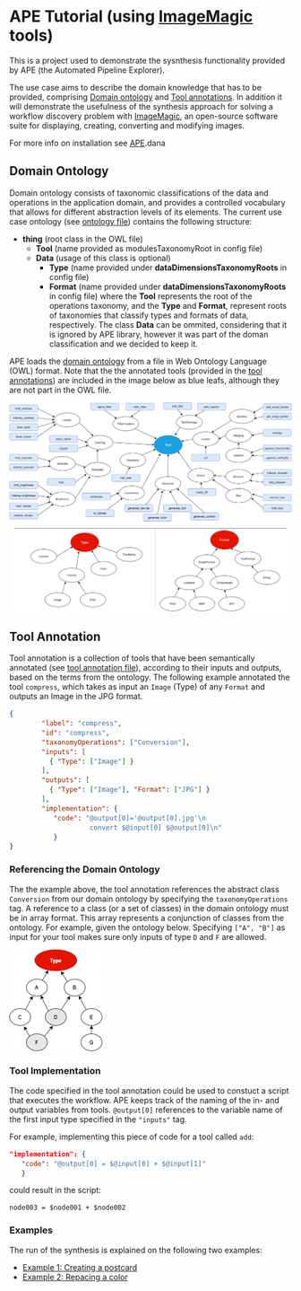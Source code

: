 # APE Tutorial (using [ImageMagic](https://imagemagick.org/index.php) tools)

This is a project used to demonstrate the sysnthesis functionality provided by APE (the Automated Pipeline Explorer).

The use case aims to describe the domain knowledge that has to be provided, comprising [Domain ontology](#domain-ontology) and [Tool annotations](#tool-annotation). In addition it will demonstrate the usefulness of the synthesis approach for solving a workflow discovery problem with [ImageMagic](https://imagemagick.org/index.php), an open-source software suite for displaying, creating, converting and modifying images.

For more info on installation see [APE](https://github.com/sanctuuary/APE).dana

## Domain Ontology
Domain ontology consists of taxonomic classifications of the data and operations in the application domain, and provides a controlled  vocabulary  that  allows  for  different  abstraction  levels  of  its  elements. The current use case ontology (see [ontology file](imagemagick_taxonomy.owl)) contains the following structure:
- **thing** (root class in the OWL file)
  - **Tool** (name provided as modulesTaxonomyRoot in config file)
  - **Data** (usage of this class is optional)
     -  **Type** (name provided under **dataDimensionsTaxonomyRoots** in config file)
     - **Format** (name provided under **dataDimensionsTaxonomyRoots** in config file)
where the **Tool** represents the root of the operations taxonomy, and the **Type** and **Format**, represent roots of taxonomies that classify types and formats of data, respectively. The class **Data** can be ommited, considering that it is ignored by APE library, however it was part of the doman classification and we decided to keep it. 

APE loads the [domain ontology](imagemagick_taxonomy.owl) from a file in Web Ontology Language (OWL) format. Note that the the annotated tools (provided in the [tool annotations](#tool-annotation)) are included in the image below as blue leafs, although they are not part in the OWL file.

![](images/ImageMagick_Taxonomy.png)

## Tool Annotation
Tool annotation is a collection of tools that have been semantically annotated (see [tool annotation file](tool_annotations.json)), according to their inputs and outputs, based on the terms from the ontology. The following example annotated the tool `compress`, which takes as input an `Image` (Type) of any `Format` and outputs an Image in the JPG format.

```json
{
        "label": "compress",
        "id": "compress",
        "taxonomyOperations": ["Conversion"],
        "inputs": [
          { "Type": ["Image"] }
        ],
        "outputs": [
          { "Type": ["Image"], "Format": ["JPG"] }
        ],
        "implementation": { 
           "code": "@output[0]='@output[0].jpg'\n
                    convert $@input[0] $@output[0]\n" 
           }
}
```

### Referencing the Domain Ontology
The the example above, the tool annotation references the abstract class `Conversion` from our domain ontology by specifying the `taxonomyOperations` tag.
A reference to a class (or a set of classes) in the domain ontology must be in array format. This array represents a conjunction of classes from the ontology. For example, given the ontology below. Specifying `["A", "B"]` as input for your tool makes sure only inputs of type `D` and `F` are allowed.

![](images/TypesTaxonomy.png)

### Tool Implementation
The code specified in the tool annotation could be used to constuct a script that executes the workflow.
APE keeps track of the naming of the in- and output variables from tools. `@output[0]` references to the variable name of the first input type specified in the `"inputs"` tag.

For example, implementing this piece of code for a tool called `add`:
```json
"implementation": {
   "code": "@output[0] = $@input[0] + $@input[1]"
   }
```
could result in the script:
```text
node003 = $node001 + $node002
```

### Examples
The run of the synthesis is explained on the following two examples:
- [Example 1: Creating a postcard](Example1)
- [Example 2: Repacing a color](Example2)
